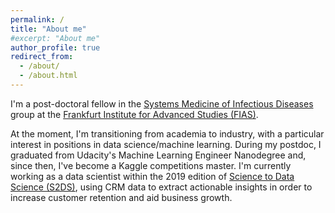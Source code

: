 ```yaml
---
permalink: /
title: "About me"
#excerpt: "About me"
author_profile: true
redirect_from:
  - /about/
  - /about.html
---
```


I'm a post-doctoral fellow in the [Systems Medicine of Infectious Diseases](http://systemsmedicine.de/) group at the [Frankfurt Institute for Advanced Studies (FIAS)](https://fias.uni-frankfurt.de/).

At the moment, I'm transitioning from academia to industry, with a particular interest in positions in data science/machine learning. During my postdoc, I graduated from Udacity's Machine Learning Engineer Nanodegree and, since then, I've become a Kaggle competitions master. I'm currently working as a data scientist within the 2019 edition of [Science to Data Science (S2DS)](http://s2ds.org), using CRM data to extract actionable insights in order to increase customer retention and aid business growth.

<!---
I'm also a wannabe musician, and I'm currently looking for a keyboardist to finish and record an album. The closest influences I can think of are Michał Łapaj from Riverside, Diego Tejeida from Haken and Joakim Svalberg from Opeth. Below, you can listen to a short instrumental teaser. I'm on guitar and have already found actual human beings to record the bass and drums. If you happen to fit the profile, or know someone who does, please get in touch!

<iframe width="100%" height="166" scrolling="no" frameborder="no" allow="autoplay" src="https://w.soundcloud.com/player/?url=https%3A//api.soundcloud.com/tracks/337056466&amp;color=%231fafde&amp;auto_play=false&amp;hide_related=false&amp;show_comments=true&amp;show_user=true&amp;show_reposts=false&amp;show_teaser=true"></iframe>
--->
